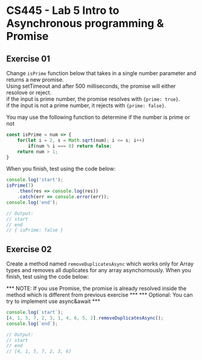 # CS445 - Lab 5 Intro to Asynchronous programming & Promise

## Exercise 01
Change `isPrime` function below that takes in a single number parameter and returns a new promise.  
Using setTimeout and after 500 milliseconds, the promise will either resolove or reject.  
if the input is prime number, the promise resolves with `{prime: true}`.  
if the input is not a prime number, it rejects with `{prime: false}`.  
  
You may use the following function to determine if the number is prime or not
```javascript
const isPrime = num => {
    for(let i = 2, s = Math.sqrt(num); i <= s; i++)
        if(num % i === 0) return false; 
    return num > 1;
}
```
When you finish, test using the code below:
```javascript
console.log('start');
isPrime(7)
    .then(res => console.log(res))
    .catch(err => console.error(err));
console.log('end');

// Output:
// start
// end
// { isPrime: false }
```

## Exercise 02
Create a method named `removeDuplicatesAsync` which works only for Array types and removes all duplicates for any array asynchornously. When you finish, test using the code below:

*** NOTE: If you use Promise, the promise is already resolved inside the method which is different from previous exercise ***
*** Optional: You can try to implement use async&await ***

```javascript
console.log(`start`);
[4, 1, 5, 7, 2, 3, 1, 4, 6, 5, 2].removeDuplicatesAsync(); 
console.log(`end`);

// Output:
// start
// end
// [4, 1, 5, 7, 2, 3, 6]
